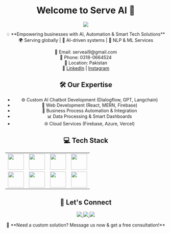 <body>
  <div align="center">
    <h1>Welcome to Serve AI 🚀</h1>
  </div>

  <p align="center">
    <a href="https://github.com/serveaiagency">
      <img src="https://readme-typing-svg.herokuapp.com/?lines=AI+&+Automation+Experts;Chatbot+&+NLP+Solutions;Custom+Web+Development;Smart+Digital+Transformation&font=Roboto&size=24&duration=3500&pause=500&center=true&width=500&height=50&color=00b894">
    </a>
  </p>

  <p align="center">
    💡 **Empowering businesses with AI, Automation & Smart Tech Solutions**  
    <br>🌍 Serving globally | 🤖 AI-driven systems | 🧠 NLP & ML Services
  </p>

  <p align="center">
    📧 Email: serveai9@gmail.com  
    <br>📱 Phone: 0318-0664524  
    <br>📍 Location: Pakistan  
    <br>🔗 <a href="https://www.linkedin.com/in/serveaiagency/">LinkedIn</a> | <a href="https://www.instagram.com/serv_eai/">Instagram</a>
  </p>

  <h2 align="center">🛠️ Our Expertise</h2>

  <ul align="center">
    <li>⚙️ Custom AI Chatbot Development (Dialogflow, GPT, Langchain)</li>
    <li>💼 Web Development (React, MERN, Firebase)</li>
    <li>🔄 Business Process Automation & Integration</li>
    <li>📊 Data Processing & Smart Dashboards</li>
    <li>🌐 Cloud Services (Firebase, Azure, Vercel)</li>
  </ul>

  <h2 align="center">💻 Tech Stack</h2>

  <table width="100%">
    <tr>
        <td align='center'>
            <img src="https://www.vectorlogo.zone/logos/python/python-ar21.svg" height="50">
        </td>
        <td align='center'>
            <img src="https://www.vectorlogo.zone/logos/reactjs/reactjs-ar21.svg" height="50">
        </td>
        <td align='center'>
            <img src="https://www.vectorlogo.zone/logos/firebase/firebase-ar21.svg" height="50">
        </td>
        <td align='center'>
            <img src="https://www.vectorlogo.zone/logos/mongodb/mongodb-ar21.svg" height="50">
        </td>
    </tr>
    <tr>
        <td align='center'>
            <img src="https://www.vectorlogo.zone/logos/nodejs/nodejs-ar21.svg" height="50">
        </td>
        <td align='center'>
            <img src="https://www.svgrepo.com/show/353648/dialogflow.svg" height="50">
        </td>
        <td align='center'>
            <img src="https://www.vectorlogo.zone/logos/vercel/vercel-ar21.svg" height="50">
        </td>
        <td align='center'>
            <img src="https://www.vectorlogo.zone/logos/azure/azure-ar21.svg" height="50">
        </td>
    </tr>
  </table>

  <h2 align="center">📲 Let's Connect</h2>

  <p align="center">
    <a href="https://www.linkedin.com/in/serveaiagency/">
      <img src="https://img.shields.io/badge/-LinkedIn-0077B5?style=flat&logo=Linkedin&logoColor=white"/>
    </a>
    <a href="mailto:serveai9@gmail.com">
      <img src="https://img.shields.io/badge/-serveai9@gmail.com-D14836?style=flat&logo=Gmail&logoColor=white"/>
    </a>
    <a href="https://www.instagram.com/serv_eai/">
      <img src="https://img.shields.io/badge/-@serv_eai-E4405F?style=flat&logo=Instagram&logoColor=white"/>
    </a>
  </p>

  <p align="center">
    💬 **Need a custom solution? Message us now & get a free consultation!**
  </p>
</body>
